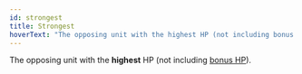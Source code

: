 ```yaml
---
id: strongest
title: Strongest
hoverText: "The opposing unit with the highest HP (not including bonus HP)."
---
```


The opposing unit with the **highest** HP (not including [bonus HP](/docs/all/glossary/bonus-hp)).
